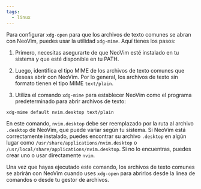 ```yaml
---
tags:
  - linux
---
```


Para configurar `xdg-open` para que los archivos de texto comunes se abran con NeoVim, puedes usar la utilidad `xdg-mime`. Aquí tienes los pasos:

1. Primero, necesitas asegurarte de que NeoVim esté instalado en tu sistema y que esté disponible en tu PATH.

2. Luego, identifica el tipo MIME de los archivos de texto comunes que deseas abrir con NeoVim. Por lo general, los archivos de texto sin formato tienen el tipo MIME `text/plain`.

3. Utiliza el comando `xdg-mime` para establecer NeoVim como el programa predeterminado para abrir archivos de texto:

```bash
xdg-mime default nvim.desktop text/plain
```

En este comando, `nvim.desktop` debe ser reemplazado por la ruta al archivo `.desktop` de NeoVim, que puede variar según tu sistema. Si NeoVim está correctamente instalado, puedes encontrar su archivo `.desktop` en algún lugar como `/usr/share/applications/nvim.desktop` o `/usr/local/share/applications/nvim.desktop`. Si no lo encuentras, puedes crear uno o usar directamente `nvim`.

Una vez que hayas ejecutado este comando, los archivos de texto comunes se abrirán con NeoVim cuando uses `xdg-open` para abrirlos desde la línea de comandos o desde tu gestor de archivos.
